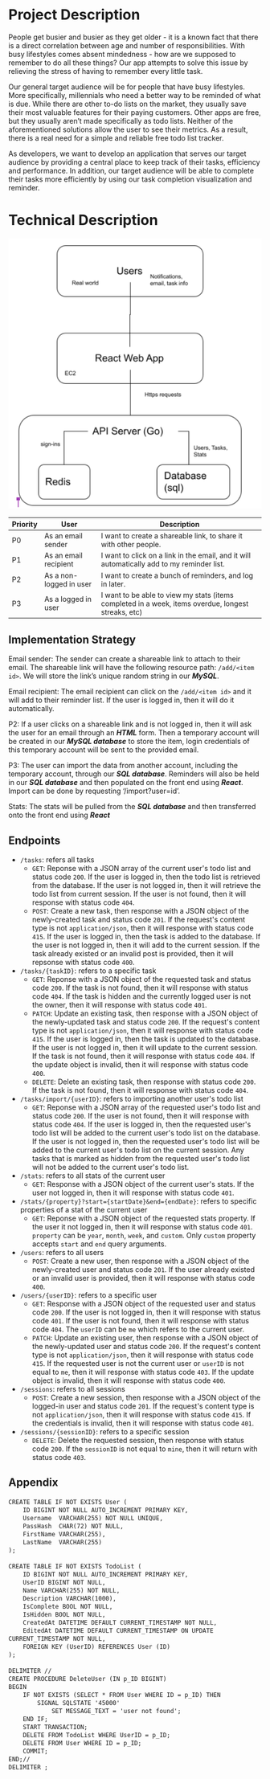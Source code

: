 # Project Description

People get busier and busier as they get older - it is a known fact that there is a direct correlation between age and number of responsibilities. With busy lifestyles comes absent mindedness - how are we supposed to remember to do all these things? Our app attempts to solve this issue by relieving the stress of having to remember every little task.

Our general target audience will be for people that have busy lifestyles. More specifically, millennials who need a better way to be reminded of what is due. While there are other to-do lists on the market, they usually save their most valuable features for their paying customers. Other apps are free, but they usually aren’t made specifically as todo lists. Neither of the aforementioned solutions allow the user to see their metrics. As a result, there is a real need for a simple and reliable free todo list tracker.

As developers, we want to develop an application that serves our target audience by providing a central place to keep track of their tasks, efficiency and performance. In addition, our target audience will be able to complete their tasks more efficiently by using our task completion visualization and reminder.

# Technical Description

![technical diagram](media/diagram.png)

| Priority | User                    | Description                                                                                         |
| -------- | ----------------------- | --------------------------------------------------------------------------------------------------- |
| P0       | As an email sender      | I want to create a shareable link, to share it with other people.                                   |
| P1       | As an email recipient   | I want to click on a link in the email, and it will automatically add to my reminder list.          |
| P2       | As a non-logged in user | I want to create a bunch of reminders, and log in later.                                            |
| P3       | As a logged in user     | I want to be able to view my stats (items completed in a week, items overdue, longest streaks, etc) |

## Implementation Strategy

Email sender: The sender can create a shareable link to attach to their email. The shareable link will have the following resource path: ```/add/<item id>```. We will store the link’s unique random string in our ***MySQL***.

Email recipient: The email recipient can click on the ```/add/<item id>``` and it will add to their reminder list. If the user is logged in, then it will do it automatically.

P2: If a user clicks on a shareable link and is not logged in, then it will ask the user for an email through an ***HTML*** form. Then a temporary account will be created in our ***MySQL database*** to store the item, login credentials of this temporary account will be sent to the provided email.

P3: The user can import the data from another account, including the temporary account, through our ***SQL database***. Reminders will also be held in our ***SQL database*** and then populated on the front end using ***React***. Import can be done by requesting ‘/import?user=id’.

Stats: The stats will be pulled from the ***SQL database*** and then transferred onto the front end using ***React***

## Endpoints

* ```/tasks```: refers all tasks
  * ```GET```: Reponse with a JSON array of the current user's todo list and status code ```200```. If the user is logged in, then the todo list is retrieved from the database. If the user is not logged in, then it will retrieve the todo list from current session. If the user is not found, then it will response with status code ```404```.
  * ```POST```: Create a new task, then response with a JSON object of the newly-created task and status code ```201```. If the request's content type is not ```application/json```, then it will response with status code ```415```. If the user is logged in, then the task is added to the database. If the user is not logged in, then it will add to the current session. If the task already existed or an invalid post is provided, then it will repsonse with status code ```400```.
* ```/tasks/{taskID}```: refers to a specific task
  * ```GET```: Reponse with a JSON object of the requested task and status code ```200```. If the task is not found, then it will response with status code ```404```. If the task is hidden and the currently logged user is not the owner, then it will response with status code ```401```.
  * ```PATCH```: Update an existing task, then response with a JSON object of the newly-updated task and status code ```200```. If the request's content type is not ```application/json```, then it will response with status code ```415```. If the user is logged in, then the task is updated to the database. If the user is not logged in, then it will update to the current session. If the task is not found, then it will response with status code ```404```. If the update object is invalid, then it will response with status code ```400```.
  * ```DELETE```: Delete an existing task, then response with status code ```200```. If the task is not found, then it will response with status code ```404```.
* ```/tasks/import/{userID}```: refers to importing another user's todo list
  * ```GET```: Reponse with a JSON array of the requested user's todo list and status code ```200```. If the user is not found, then it will response with status code ```404```. If the user is logged in, then the requested user's todo list will be added to the current user's todo list on the database. If the user is not logged in, then the requested user's todo list will be added to the current user's todo list on the current session. Any tasks that is marked as hidden from the requested user's todo list will not be added to the current user's todo list.
* ```/stats```: refers to all stats of the current user
  * ```GET```: Response with a JSON object of the current user's stats. If the user not logged in, then it will response with status code ```401```.
* ```/stats/{property}?start={startDate}&end={endDate}```: refers to specific properties of a stat of the current user
  * ```GET```: Reponse with a JSON object of the requested stats property. If the user it not logged in, then it will response with status code ```401```. ```property``` can be ```year```, ```month```, ```week```, and ```custom```. Only ```custom``` property accepts ```start``` and ```end``` query arguments.
* ```/users```: refers to all users
  * ```POST```: Create a new user, then response with a JSON object of the newly-created user and status code ```201```. If the user already existed or an invalid user is provided, then it will response with status code ```400```.
* ```/users/{userID}```: refers to a specific user
  * ```GET```: Response with a JSON object of the requested user and status code ```200```. If the user is not logged in, then it will response with status code ```401```. If the user is not found, then it will response with status code ```404```. The ```userID``` can be ```me``` which refers to the current user.
  * ```PATCH```: Update an existing user, then response with a JSON object of the newly-updated user and status code ```200```. If the request's content type is not ```application/json```, then it will response with status code ```415```. If the requested user is not the current user or ```userID``` is not equal to ```me```, then it will response with status code ```403```. If the update object is invalid, then it will response with status code ```400```.
* ```/sessions```: refers to all sessions
  * ```POST```: Create a new session, then response with a JSON object of the logged-in user and status code ```201```. If the request's content type is not ```application/json```, then it will response with status code ```415```. If the credentials is invalid, then it will response with status code ```401```.
* ```/sessions/{sessionID}```: refers to a specific session
  * ```DELETE```: Delete the requested session, then response with status code ```200```. If the ```sessionID``` is not equal to ```mine```, then it will return with status code ```403```.

## Appendix

```
CREATE TABLE IF NOT EXISTS User (
	ID BIGINT NOT NULL AUTO_INCREMENT PRIMARY KEY,
	Username  VARCHAR(255) NOT NULL UNIQUE,
	PassHash  CHAR(72) NOT NULL,
	FirstName VARCHAR(255),
	LastName  VARCHAR(255)
);

CREATE TABLE IF NOT EXISTS TodoList (
	ID BIGINT NOT NULL AUTO_INCREMENT PRIMARY KEY,
	UserID BIGINT NOT NULL,
	Name VARCHAR(255) NOT NULL,
	Description VARCHAR(1000),
	IsComplete BOOL NOT NULL,
	IsHidden BOOL NOT NULL,
	CreatedAt DATETIME DEFAULT CURRENT_TIMESTAMP NOT NULL,
	EditedAt DATETIME DEFAULT CURRENT_TIMESTAMP ON UPDATE CURRENT_TIMESTAMP NOT NULL,
	FOREIGN KEY (UserID) REFERENCES User (ID)
);

DELIMITER //
CREATE PROCEDURE DeleteUser (IN p_ID BIGINT)
BEGIN
	IF NOT EXISTS (SELECT * FROM User WHERE ID = p_ID) THEN
		SIGNAL SQLSTATE '45000'
			SET MESSAGE_TEXT = 'user not found';
	END IF;
	START TRANSACTION;
	DELETE FROM TodoList WHERE UserID = p_ID;
	DELETE FROM User WHERE ID = p_ID;
	COMMIT;
END;//
DELIMITER ;
```
